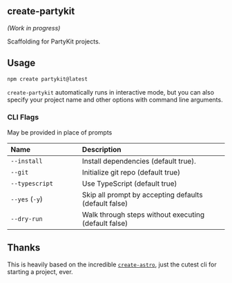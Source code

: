 ## create-partykit

_(Work in progress)_

Scaffolding for PartyKit projects.

## Usage

```bash
npm create partykit@latest
```

`create-partykit` automatically runs in interactive mode, but you can also specify your project name and other options with command line arguments.

### CLI Flags

May be provided in place of prompts

| Name                    | Description                                           |
| :---------------------- | :---------------------------------------------------- |
| `--install`             | Install dependencies (default true).                  |
| `--git`                 | Initialize git repo (default true)                    |
| `--typescript         ` | Use TypeScript (default true)                         |
| `--yes` (`-y`)          | Skip all prompt by accepting defaults (default false) |
| `--dry-run`             | Walk through steps without executing (default false)  |

## Thanks

This is heavily based on the incredible [`create-astro`](https://www.npmjs.com/package/create-astro), just the cutest cli for starting a project, ever.
